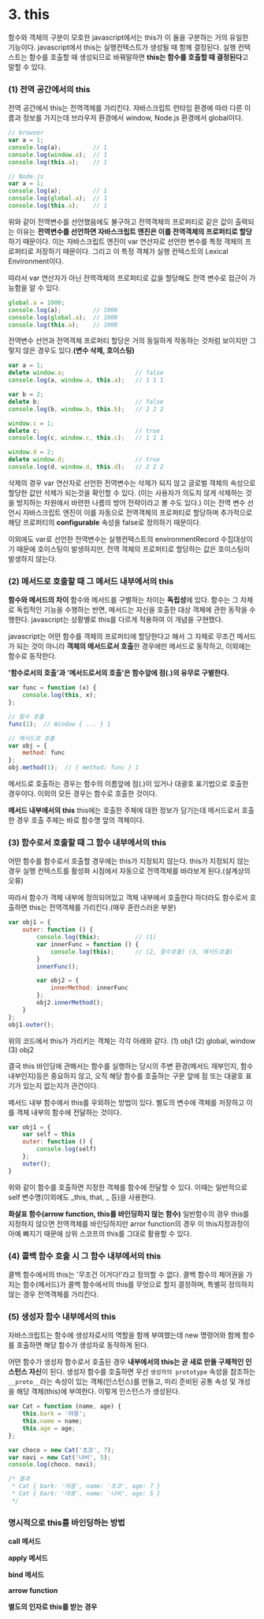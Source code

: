 # 3. this

함수와 객체의 구분이 모호한 javascript에서는 this가 이 둘을 구분하는 거의 유일한 기능이다.
javascript에서 this는 실행컨텍스트가 생성될 때 함께 결정된다. 실행 컨텍스트는 함수를 호출할 때
생성되므로 바꿔말하면 **this는 함수를 호출할 때 결정된다**고 말할 수 있다.

### (1) 전역 공간에서의 this
전역 공간에서 this는 전역객체를 가리킨다. 자바스크립트 런타임 환경에 따라 다른 이름과 정보를 가지는데
브라우저 환경에서 window, Node.js 환경에서 global이다.

```javascript
// browser
var a = 1;
console.log(a);         // 1
console.log(window.a);  // 1
console.log(this.a);    // 1

// Node.js
var a = 1;
console.log(a);         // 1
console.log(global.a);  // 1
console.log(this.a);    // 1
```
위와 같이 전역변수를 선언했음에도 불구하고 전역객체의 프로퍼티로 같은 값이 출력되는 이유는
**전역변수를 선언하면 자바스크립트 엔진은 이를 전역객체의 프로퍼티로 할당**하기 때문이다.
이는 자바스크립트 엔진이 var 연산자로 선언한 변수를 특정 객체의 프로퍼티로 저장하기 때문이다.
그리고 이 특정 객체가 실행 컨텍스트의 Lexical Environment이다.

따라서 var 연산자가 아닌 전역객체의 프로퍼티로 값을 할당해도 전역 변수로 접근이 가능함을 알 수 있다.
```javascript
global.a = 1000;
console.log(a);         // 1000
console.log(global.a);  // 1000
console.log(this.a);    // 1000
```

전역변수 선언과 전역객체 프로퍼티 할당은 거의 동일하게 작동하는 것처럼 보이지만
그렇지 않은 경우도 있다.**(변수 삭제, 호이스팅)**

```javascript
var a = 1;
delete window.a;                    // false
console.log(a, window.a, this.a);   // 1 1 1

var b = 2;
delete b;                           // false
console.log(b, window.b, this.b);   // 2 2 2

window.c = 1;
delete c;                           // true
console.log(c, window.c, this.c);   // 1 1 1

window.d = 2;
delete window.d;                    // true
console.log(d, window.d, this.d);   // 2 2 2
```
삭제의 경우 var 연산자로 선언한 전역변수는 삭제가 되지 않고
글로벌 객체의 속성으로 할당한 값만 삭제가 되는것을 확인할 수 있다.
(이는 사용자가 의도치 않게 삭제하는 것을 방지하는 차원에서 바련한 나름의 방어 전략이라고 볼 수도 있다.)
이는 전역 변수 선언시 자바스크립트 엔진이 이를 자동으로 전역객체의 프로퍼티로 할당하며
추가적으로 해당 프로퍼티의 **configurable** 속성을 false로 정의하기 때문이다.

이외에도 var로 선언한 전역변수는 실행컨텍스트의 environmentRecord 수집대상이기 때문에 호이스팅이 발생하지만,
전역 객체의 프로퍼티로 할당하는 값은 호이스팅이 발생하지 않는다.

### (2) 메서드로 호출할 때 그 메서드 내부에서의 this
**함수와 메서드의 차이**
함수와 메서드를 구별하는 차이는 **독립성**에 있다.
함수는 그 자체로 독립적인 기능을 수행하는 반면, 메서드는 자신을 호출한 대상 객체에 관한 동작을 수행한다.
javascript는 상황별로 this를 다르게 적용하여 이 개념을 구현했다.

javascript는 어떤 함수를 객체의 프로퍼티에 할당한다고 해서 그 자체로 무조건 메서드가 되는 것이 아니라
**객체의 메서드로서 호출**한 경우에만 메서드로 동작하고, 이외에는 함수로 동작한다.

**'함수로서의 호출'과 '메서드로서의 호출'은 함수앞에 점(.)의 유무로 구별한다.**
```javascript
var func = function (x) {
    console.log(this, x);
};

// 함수 호출
func(1);  // Window { ... } 1

// 메서드로 호출
var obj = {
    method: func
};
obj.method(1);  // { method: func } 1
```

메서드로 호출하는 경우는 함수의 이름앞에 점(.)이 있거나 대괄호 표기법으로 호출한 경우이다.
이외의 모든 경우는 함수로 호출한 것이다.

**메서드 내부에서의 this**
this에는 호출한 주체에 대한 정보가 담기는데 메서드로서 호출한 경우 호출 주체는 바로 함수명
앞의 객체이다.

### (3) 함수로서 호출할 때 그 함수 내부에서의 this
어떤 함수를 함수로서 호출할 경우에는 this가 지정되지 않는다. this가 지정되지 않는 경우
실행 컨텍스트를 활성화 시점에서 자동으로 전역객체를 바라보게 된다.(설계상의 오류)

따라서 함수가 객체 내부에 정의되어있고 객체 내부에서 호출한다 하더라도 함수로서 호출하면
this는 전역객체를 가리킨다.(매우 혼란스러운 부분)
```javascript
var obj1 = {
    outer: function () {
        console.log(this);          // (1)
        var innerFunc = function () {
            console.log(this);      // (2, 함수호출) (3, 메서드호출)
        }
        innerFunc();

        var obj2 = {
            innerMethod: innerFunc
        };
        obj2.innerMethod();
    }
};
obj1.outer();
```
위의 코드에서 this가 가리키는 객체는 각각 아래와 같다.
(1) obj1
(2) global, window
(3) obj2

결국 this 바인딩에 관해서는 함수를 실행하는 당시의 주변 환경(메서드 재부인지, 함수 내부인지)등은
중요하지 않고, 오직 해당 함수를 호출하는 구문 앞에 점 또는 대괄호 표기가 있는지 없는지가 관건이다.

메서드 내부 함수에서 this를 우외하는 방법이 있다.
별도의 변수에 객체를 저장하고 이를 객체 내부의 함수에 전달하는 것이다.
```javascript
var obj1 = {
    var self = this
    outer: function () {
        console.log(self)
    };
    outer();
}
```
위와 같이 함수를 호출하면 지정한 객체를 함수에 전달할 수 있다.
이때는 일반적으로 self 변수명(이외에도 _this, that, _ 등)을 사용한다.

**화살표 함수(arrow function, this를 바인딩하지 않는 함수)**
일반함수의 경우 this를 지정하지 않으면 전역객체를 바인딩하지만 arror function의 경우
이 this지정과정이 아예 빠지기 때문에 상위 스코프의 this를 그대로 활용할 수 있다.

### (4) 콜백 함수 호출 시 그 함수 내부에서의 this
콜백 함수에서의 this는 '무조건 이거다!'라고 정의할 수 없다. 콜백 함수의 제어권을 가지는 함수(메서드)가
콜백 함수에서의 this를 무엇으로 할지 결정하며, 특별히 정의하지 않는 경우 전역객체를 가리킨다.

### (5) 생성자 함수 내부에서의 this
자바스크립트는 함수에 생성자로서의 역할을 함께 부여했는데 new 명령어와 함께 함수를 호출하면 해당 함수가
생성자로 동작하게 된다.

어떤 함수가 생성자 함수로서 호출된 경우 **내부에서의 this는 곧 새로 만들 구체적인 인스턴스 자신**이 된다.
생성자 함수를 호출하면 우선 `생성자의 prototype` 속성을 참조하는 `__proto__`라는 속성이 있는 
객체(인스턴스)를 만들고, 미리 준비된 공통 속성 및 개성을 해당 객체(this)에 부여한다. 이렇게 인스턴스가 생성된다.
```javascript
var Cat = function (name, age) {
    this.bark = '야옹';
    this.name = name;
    this.age = age;
};

var choco = new Cat('초코', 7);
var navi = new Cat('나비', 5);
console.log(choco, navi);

/* 결과
 * Cat { bark: '야옹', name: '초코', age: 7 }
 * Cat { bark: '야옹', name: '나비', age: 5 }
 */
```

### 명시적으로 this를 바인딩하는 방법

**call 메서드**

**apply 메서드**

**bind 메서드**

**arrow function**

**별도의 인자로 this를 받는 경우**
